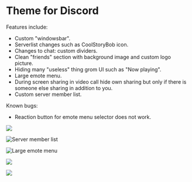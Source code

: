 # Theme for Discord

Features include:
- Custom "windowsbar".
- Serverlist changes such as CoolStoryBob icon.
- Changes to chat: custom dividers.
- Clean "friends" section with background image and custom logo picture.
- Hiding many "useless" thing grom UI such as "Now playing".
- Large emote menu.
- During screen sharing in video call hide own sharing but only if there is someone else sharing in addition to you.
- Custom server member list.

Known bugs:
- Reaction button for emote menu selector does not work.

![](https://i.imgur.com/pEcB6XF.png)

![Server member list](https://i.imgur.com/xKBd915.png)

![Large emote menu](https://i.imgur.com/70f7yjv.png)

![](https://i.imgur.com/CtLFaIc.png)

![](https://i.imgur.com/QLiwW9C.png)